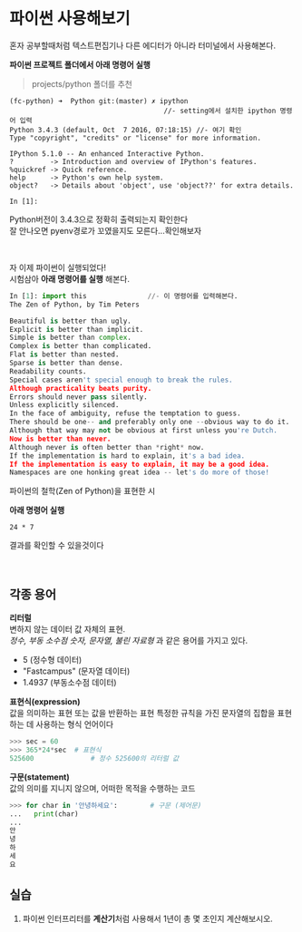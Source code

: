 # 파이썬 사용해보기

혼자 공부할때처럼 텍스트편집기나 다른 에디터가 아니라 터미널에서 사용해본다.


**파이썬 프로젝트 폴더에서 아래 명령어 실행**  
> projects/python 폴더를 추천

```
(fc-python) ➜  Python git:(master) ✗ ipython  
                                      //- setting에서 설치한 ipython 명령어 입력
Python 3.4.3 (default, Oct  7 2016, 07:18:15) //- 여기 확인
Type "copyright", "credits" or "license" for more information.

IPython 5.1.0 -- An enhanced Interactive Python.
?         -> Introduction and overview of IPython's features.
%quickref -> Quick reference.
help      -> Python's own help system.
object?   -> Details about 'object', use 'object??' for extra details.

In [1]: 
```

Python버전이 3.4.3으로 정확히 출력되는지 확인한다  
잘 안나오면 pyenv경로가 꼬였을지도 모른다...확인해보자 

<br>

자 이제 파이썬이 실행되었다!   
시험삼아 **아래 명령어를 실행** 해본다.

```python
In [1]: import this               //- 이 명령어를 입력해본다. 
The Zen of Python, by Tim Peters

Beautiful is better than ugly.
Explicit is better than implicit.
Simple is better than complex.
Complex is better than complicated.
Flat is better than nested.
Sparse is better than dense.
Readability counts.
Special cases aren't special enough to break the rules.
Although practicality beats purity.
Errors should never pass silently.
Unless explicitly silenced.
In the face of ambiguity, refuse the temptation to guess.
There should be one-- and preferably only one --obvious way to do it.
Although that way may not be obvious at first unless you're Dutch.
Now is better than never.
Although never is often better than *right* now.
If the implementation is hard to explain, it's a bad idea.
If the implementation is easy to explain, it may be a good idea.
Namespaces are one honking great idea -- let's do more of those!
```

파이썬의 철학(Zen of Python)을 표현한 시

**아래 명령어 실행**

```
24 * 7
```
결과를 확인할 수 있을것이다

<br>

## 각종 용어

**리터럴**  
변하지 않는 데이터 값 자체의 표현.   
_정수, 부동 소수점 숫자, 문자열, 불린 자료형_ 과 같은 용어를 가지고 있다.   
 

- 5 (정수형 데이터)
- "Fastcampus" (문자열 데이터)
- 1.4937 (부동소수점 데이터)

**표현식(expression)**  
값을 의미하는 표현 또는 값을 반환하는 표현
특정한 규칙을 가진 문자열의 집합을 표현하는 데 사용하는 형식 언어이다

```python
>>> sec = 60
>>> 365*24*sec	# 표현식
525600				# 정수 525600의 리터럴 값
```

**구문(statement)**  
값의 의미를 지니지 않으며, 어떠한 목적을 수행하는 코드

```python
>>> for char in '안녕하세요':		# 구문 (제어문)
...   print(char)
... 
안
녕
하
세
요
```


## 실습

1. 파이썬 인터프리터를 **계산기**처럼 사용해서 1년이 총 몇 초인지 계산해보시오.